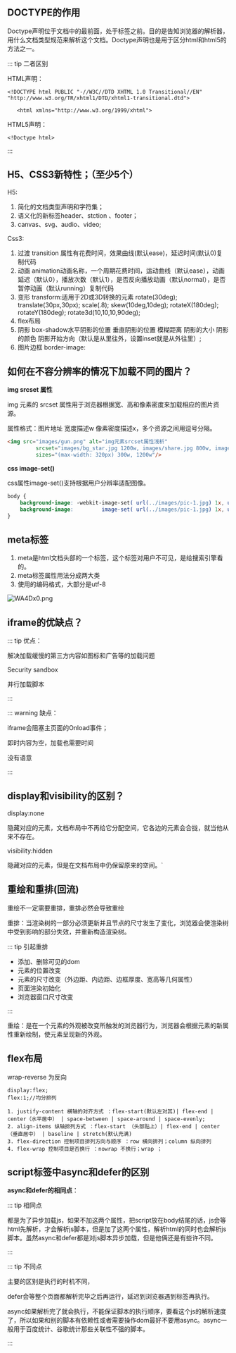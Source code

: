 ## DOCTYPE的作用

Doctype声明位于文档中的最前面，处于标签之前。目的是告知浏览器的解析器，用什么文档类型规范来解析这个文档。Doctype声明也是用于区分html和html5的方法之一。

::: tip 二者区别

HTML声明：

`<!DOCTYPE html PUBLIC "-//W3C//DTD XHTML 1.0 Transitional//EN" "http://www.w3.org/TR/xhtml1/DTD/xhtml1-transitional.dtd">`

`	<html xmlns="http://www.w3.org/1999/xhtml">`

HTML5声明：

`<!Doctype html>`


:::

## H5、CSS3新特性；（至少5个）

H5:

1. 简化的文档类型声明和字符集；
2. 语义化的新标签header、stction 、footer；
3. canvas、svg、audio、video;

Css3:

1. 过渡  transition 属性有花费时间，效果曲线(默认ease)，延迟时间(默认0)复制代码
2. 动画  animation动画名称，一个周期花费时间，运动曲线（默认ease），动画延迟（默认0），播放次数（默认1），是否反向播放动画（默认normal），是否暂停动画（默认running）复制代码
3. 变形  transform:适用于2D或3D转换的元素
   rotate(30deg);  translate(30px,30px);  scale(.8);    skew(10deg,10deg);    rotateX(180deg);   rotateY(180deg);    rotate3d(10,10,10,90deg);
4. flex布局
5. 阴影 box-shadow水平阴影的位置 垂直阴影的位置 模糊距离 阴影的大小 阴影的颜色 阴影开始方向（默认是从里往外，设置inset就是从外往里）;
6. 图片边框 border-image:

## 如何在不容分辨率的情况下加载不同的图片？

**img srcset 属性**

img 元素的 srcset 属性用于浏览器根据宽、高和像素密度来加载相应的图片资源。

属性格式：图片地址 宽度描述w 像素密度描述x，多个资源之间用逗号分隔。

```html
<img src="images/gun.png" alt="img元素srcset属性浅析"
         srcset="images/bg_star.jpg 1200w, images/share.jpg 800w, images/gun.png 320w"
         sizes="(max-width: 320px) 300w, 1200w"/>
```

**css image-set()**

css属性image-set()支持根据用户分辨率适配图像。

```css
body {
    background-image: -webkit-image-set( url(../images/pic-1.jpg) 1x, url(../images/pic-2.jpg) 2x, url(../images/pic-3.jpg) 600dpi);
    background-image:         image-set( url(../images/pic-1.jpg) 1x, url(../images/pic-2.jpg) 2x, url(../images/pic-3.jpg) 600dpi);
}
```

## meta标签

1. meta是html文档头部的一个标签，这个标签对用户不可见，是给搜索引擎看的。
2. meta标签属性用法分成两大类
3. <meta charset="UTF-8"> 使用的编码格式，大部分是utf-8

<img src="https://z3.ax1x.com/2021/07/13/WA4Dx0.png" alt="WA4Dx0.png" border="0" />


## iframe的优缺点？

::: tip 优点：

解决加载缓慢的第三方内容如图标和广告等的加载问题

Security sandbox

并行加载脚本

:::

::: warning 缺点：

iframe会阻塞主页面的Onload事件；

即时内容为空，加载也需要时间

没有语意

:::

## display和visibility的区别？

display:none 

隐藏对应的元素，文档布局中不再给它分配空间，它各边的元素会合拢，就当他从来不存在。

visibility:hidden

隐藏对应的元素，但是在文档布局中仍保留原来的空间。`

## 重绘和重排(回流)

重绘不一定需要重排，重排必然会导致重绘

重排：当渲染树的一部分必须更新并且节点的尺寸发生了变化，浏览器会使渲染树中受到影响的部分失效，并重新构造渲染树。

::: tip 引起重排

- 添加、删除可见的dom
- 元素的位置改变
- 元素的尺寸改变（外边距、内边距、边框厚度、宽高等几何属性）
- 页面渲染初始化
- 浏览器窗口尺寸改变

:::

重绘：是在一个元素的外观被改变所触发的浏览器行为，浏览器会根据元素的新属性重新绘制，使元素呈现新的外观。

## flex布局

wrap-reverse 为反向

```
display:flex;
flex:1;//均分排列

1. justify-content 横轴的对齐方式 ：flex-start(默认左对其)| flex-end | center（水平居中） | space-between | space-around | space-evenly;
2. align-items 纵轴排列方式 ：flex-start （头部贴上）| flex-end | center（垂直居中） | baseline | stretch(默认充满)
3. flex-direction 控制项目排列方向与顺序 ：row 横向排列；column 纵向排列
4. flex-wrap 控制项目是否换行 ：nowrap 不换行；wrap ；

```

## script标签中async和defer的区别

**async和defer的相同点**：

::: tip 相同点

都是为了异步加载js，如果不加这两个属性，把script放在body结尾的话，js会等html先解析，才会解析js脚本，但是加了这两个属性，解析html的同时也会解析js脚本。虽然async和defer都是对js脚本异步加载，但是他俩还是有些许不同。

:::

::: tip 不同点

主要的区别是执行的时机不同，

defer会等整个页面都解析完毕之后再运行，延迟到浏览器遇到</html>标签再执行。

async如果解析完了就会执行，不能保证脚本的执行顺序，要看这个js的解析速度了，所以如果和别的脚本有依赖性或者需要操作dom最好不要用async。async一般用于百度统计、谷歌统计那些关联性不强的脚本。

:::